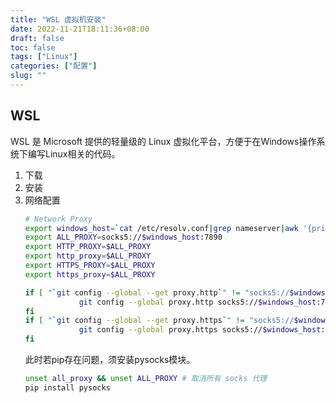 ```yaml
---
title: "WSL 虚拟机安装"
date: 2022-11-21T18:11:36+08:00
draft: false
toc: false
tags: ["Linux"] 
categories: ["配置"] 
slug: ""
---
```


## WSL
WSL 是 Microsoft 提供的轻量级的 Linux 虚拟化平台，方便于在Windows操作系统下编写Linux相关的代码。
1. 下载
2. 安装
3. 网络配置
   ``` bash
   # Network Proxy
   export windows_host=`cat /etc/resolv.conf|grep nameserver|awk '{print $2}'`
   export ALL_PROXY=socks5://$windows_host:7890
   export HTTP_PROXY=$ALL_PROXY
   export http_proxy=$ALL_PROXY
   export HTTPS_PROXY=$ALL_PROXY
   export https_proxy=$ALL_PROXY

   if [ "`git config --global --get proxy.http`" != "socks5://$windows_host:7890" ]; then
               git config --global proxy.http socks5://$windows_host:7890
   fi
   if [ "`git config --global --get proxy.https`" != "socks5://$windows_host:7890" ]; then
               git config --global proxy.https socks5://$windows_host:7890
   fi
   ```
   此时若pip存在问题，须安装pysocks模块。
   ``` bash
   unset all_proxy && unset ALL_PROXY # 取消所有 socks 代理
   pip install pysocks
   ```